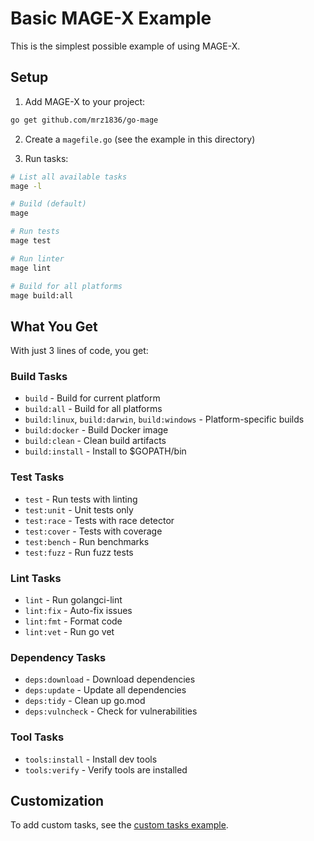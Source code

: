 # Basic MAGE-X Example

This is the simplest possible example of using MAGE-X.

## Setup

1. Add MAGE-X to your project:
```bash
go get github.com/mrz1836/go-mage
```

2. Create a `magefile.go` (see the example in this directory)

3. Run tasks:
```bash
# List all available tasks
mage -l

# Build (default)
mage

# Run tests
mage test

# Run linter
mage lint

# Build for all platforms
mage build:all
```

## What You Get

With just 3 lines of code, you get:

### Build Tasks
- `build` - Build for current platform
- `build:all` - Build for all platforms
- `build:linux`, `build:darwin`, `build:windows` - Platform-specific builds
- `build:docker` - Build Docker image
- `build:clean` - Clean build artifacts
- `build:install` - Install to $GOPATH/bin

### Test Tasks
- `test` - Run tests with linting
- `test:unit` - Unit tests only
- `test:race` - Tests with race detector
- `test:cover` - Tests with coverage
- `test:bench` - Run benchmarks
- `test:fuzz` - Run fuzz tests

### Lint Tasks
- `lint` - Run golangci-lint
- `lint:fix` - Auto-fix issues
- `lint:fmt` - Format code
- `lint:vet` - Run go vet

### Dependency Tasks
- `deps:download` - Download dependencies
- `deps:update` - Update all dependencies
- `deps:tidy` - Clean up go.mod
- `deps:vulncheck` - Check for vulnerabilities

### Tool Tasks
- `tools:install` - Install dev tools
- `tools:verify` - Verify tools are installed

## Customization

To add custom tasks, see the [custom tasks example](../custom).
